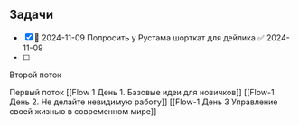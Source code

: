 ## Задачи
- [x] 📅 2024-11-09 Попросить у Рустама шорткат для дейлика ✅ 2024-11-09
- [ ] 

Второй поток


Первый поток
[[Flow 1 День 1. Базовые идеи для новичков]]
[[Flow-1 День 2. Не делайте невидимую работу]]
[[Flow-1 День 3 Управление своей жизнью в современном мире]]